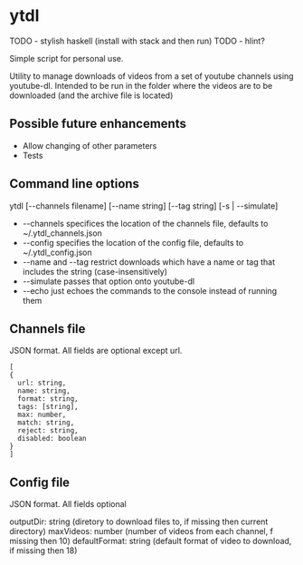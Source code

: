 # ytdl

TODO - stylish haskell (install with stack and then run)
TODO - hlint?

Simple script for personal use.

Utility to manage downloads of videos from a set of youtube channels using youtube-dl.
Intended to be run in the folder where the videos are to be downloaded (and the archive file
is located)

## Possible future enhancements

* Allow changing of other parameters
* Tests

## Command line options

ytdl [--channels filename] [--name string] [--tag string] [-s | --simulate]

* --channels specifices the location of the channels file, defaults to ~/.ytdl_channels.json
* --config specifies the location of the config file, defaults to ~/.ytdl_config.json
* --name and --tag restrict downloads which have a name or tag that includes the string (case-insensitively)
* --simulate passes that option onto youtube-dl
* --echo just echoes the commands to the console instead of running them

## Channels file

JSON format. All fields are optional except url.

    [
    {
      url: string,
      name: string,
      format: string,
      tags: [string],
      max: number,
      match: string,
      reject: string,
      disabled: boolean
    }
    ]

## Config file

JSON format. All fields optional

outputDir: string (diretory to download files to, if missing then current directory)
maxVideos: number (number of videos from each channel, f missing then 10)
defaultFormat: string (default format of video to download, if missing then 18)
